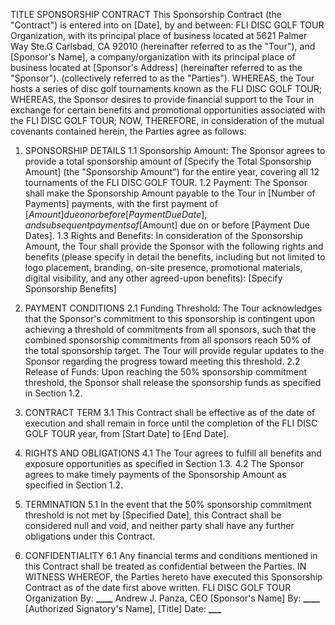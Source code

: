 TITLE SPONSORSHIP CONTRACT
This Sponsorship Contract (the "Contract") is entered into on [Date], by and between:
FLI DISC GOLF TOUR Organization, with its principal place of business located at 5621 Palmer Way Ste.G Carlsbad, CA 92010 (hereinafter referred to as the "Tour"),
and
[Sponsor's Name], a company/organization with its principal place of business located at [Sponsor's Address] (hereinafter referred to as the "Sponsor").
(collectively referred to as the "Parties").
WHEREAS, the Tour hosts a series of disc golf tournaments known as the FLI DISC GOLF TOUR;
WHEREAS, the Sponsor desires to provide financial support to the Tour in exchange for certain benefits and promotional opportunities associated with the FLI DISC GOLF TOUR;
NOW, THEREFORE, in consideration of the mutual covenants contained herein, the Parties agree as follows:

1. SPONSORSHIP DETAILS
   1.1 Sponsorship Amount: The Sponsor agrees to provide a total sponsorship amount of [Specify the Total Sponsorship Amount] (the "Sponsorship Amount") for the entire year, covering all 12 tournaments of the FLI DISC GOLF TOUR.
   1.2 Payment: The Sponsor shall make the Sponsorship Amount payable to the Tour in [Number of Payments] payments, with the first payment of [$Amount] due on or before [Payment Due Date], and subsequent payments of [$Amount] due on or before [Payment Due Dates].
   1.3 Rights and Benefits: In consideration of the Sponsorship Amount, the Tour shall provide the Sponsor with the following rights and benefits (please specify in detail the benefits, including but not limited to logo placement, branding, on-site presence, promotional materials, digital visibility, and any other agreed-upon benefits):
   [Specify Sponsorship Benefits]
2. PAYMENT CONDITIONS
   2.1 Funding Threshold: The Tour acknowledges that the Sponsor's commitment to this sponsorship is contingent upon achieving a threshold of commitments from all sponsors, such that the combined sponsorship commitments from all sponsors reach 50% of the total sponsorship target. The Tour will provide regular updates to the Sponsor regarding the progress toward meeting this threshold.
   2.2 Release of Funds: Upon reaching the 50% sponsorship commitment threshold, the Sponsor shall release the sponsorship funds as specified in Section 1.2.
3. CONTRACT TERM
   3.1 This Contract shall be effective as of the date of execution and shall remain in force until the completion of the FLI DISC GOLF TOUR year, from [Start Date] to [End Date].
4. RIGHTS AND OBLIGATIONS
   4.1 The Tour agrees to fulfill all benefits and exposure opportunities as specified in Section 1.3.
   4.2 The Sponsor agrees to make timely payments of the Sponsorship Amount as specified in Section 1.2.

5. TERMINATION
   5.1 In the event that the 50% sponsorship commitment threshold is not met by [Specified Date], this Contract shall be considered null and void, and neither party shall have any further obligations under this Contract.
6. CONFIDENTIALITY
   6.1 Any financial terms and conditions mentioned in this Contract shall be treated as confidential between the Parties.
   IN WITNESS WHEREOF, the Parties hereto have executed this Sponsorship Contract as of the date first above written.
   FLI DISC GOLF TOUR Organization
   By: ************\_\_\_\_************
   Andrew J. Panza, CEO
   [Sponsor's Name]
   By: ************\_\_\_\_************
   [Authorized Signatory's Name], [Title]
   Date: ************\_\_\_************
